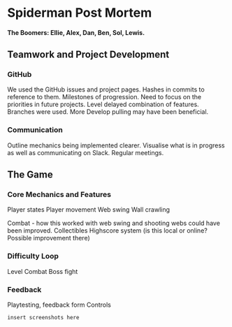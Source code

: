 # Spiderman Post Mortem

#### The Boomers: Ellie, Alex, Dan, Ben, Sol, Lewis.

##
## Teamwork and Project Development

### GitHub

We used the GitHub issues and project pages. Hashes in commits to reference to them.
Milestones of progression.
Need to focus on the priorities in future projects.
Level delayed combination of features.
Branches were used. More Develop pulling may have been beneficial.

### Communication

Outline mechanics being implemented clearer. Visualise what is in progress as well as communicating on Slack.
Regular meetings.

##
## The Game

### Core Mechanics and Features

Player states
Player movement
Web swing
Wall crawling

Combat - how this worked with web swing and shooting webs could have been improved.
Collectibles
Highscore system (is this local or online? Possible improvement there)

### Difficulty Loop

Level
Combat
Boss fight

### Feedback

Playtesting, feedback form
Controls

` insert screenshots here `
